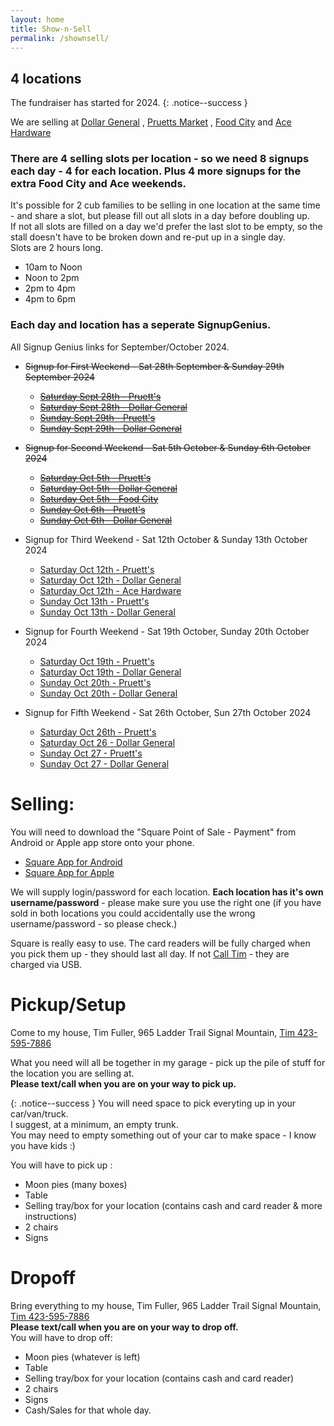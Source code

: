 ```yaml
---
layout: home
title: Show-n-Sell
permalink: /shownsell/
---
```


## 4 locations

The fundraiser has started for 2024. 
{: .notice--success }

We are selling at [Dollar General](https://www.google.com/maps/place/Dollar+General/@35.1744822,-85.3314633,17z/data=!3m2!4b1!5s0x8860f449559ad427:0xd12cea5ca04fd5cf!4m5!3m4!1s0x8860f44bffddafb7:0x14737cbbf3090bd2!8m2!3d35.1744822!4d-85.3292746) , 
[Pruetts Market](https://www.google.com/maps/place/Pruett's+Market/@35.1386309,-85.330655,17z/data=!3m1!4b1!4m5!3m4!1s0x8860f5919d29f255:0x510723ddf790f66a!8m2!3d35.1386309!4d-85.328461) , 
[Food City](https://maps.app.goo.gl/AgoqyxFr9Rq8iB4Z9) and 
[Ace Hardware](https://maps.app.goo.gl/ppy6E4F8XSrnRCrD9)


### There are 4 selling slots per location  - so we need 8 signups each day - 4 for each location. Plus 4 more signups for the extra Food City and Ace weekends.

It's possible for 2 cub families to be selling in one location at the same time - and share a slot, but please fill out all slots in a day before doubling up.<br/>
If not all slots are filled on a day we'd prefer the last slot to be empty, so the stall doesn't have to be broken down and re-put up in a single day.<br/>
Slots are 2 hours long. 
- 10am to Noon
- Noon to 2pm
- 2pm to 4pm
- 4pm to 6pm

### Each day and location has a seperate SignupGenius.

All Signup Genius links for September/October 2024.
- ~~Signup for First Weekend - Sat 28th September & Sunday 29th September 2024~~
  - ~~[Saturday Sept 28th - Pruett's](https://www.signupgenius.com/go/10C0A4CA9A628A2FEC43-51063085-moon#/)~~
  - ~~[Saturday Sept 28th - Dollar General](https://www.signupgenius.com/go/10C0A4CA9A628A2FEC43-51063735-dollar)~~
  - ~~[Sunday Sept 29th - Pruett's](https://www.signupgenius.com/go/10C0A4CA9A628A2FEC43-51063946-pruetts)~~
  - ~~[Sunday Sept 29th - Dollar General](https://www.signupgenius.com/go/10C0A4CA9A628A2FEC43-51063996-dollar)~~

- ~~Signup for Second Weekend - Sat 5th October &  Sunday 6th October 2024~~
  - ~~[Saturday Oct 5th - Pruett's](https://www.signupgenius.com/go/10C0A4CA9A628A2FEC43-51064031-pruetts)~~
  - ~~[Saturday Oct 5th - Dollar General](https://www.signupgenius.com/go/10C0A4CA9A628A2FEC43-51064118-dollar)~~
  - ~~[Saturday Oct 5th - Food City](https://www.signupgenius.com/go/10C0A4CA9A628A2FEC43-51064129-food)~~
  - ~~[Sunday Oct 6th - Pruett's](https://www.signupgenius.com/go/10C0A4CA9A628A2FEC43-51064224-pruetts)~~
  - ~~[Sunday Oct 6th - Dollar General](https://www.signupgenius.com/go/10C0A4CA9A628A2FEC43-51064250-dollar)~~

- Signup for Third Weekend - Sat 12th October & Sunday 13th October 2024
  - [Saturday Oct 12th - Pruett's](https://www.signupgenius.com/go/10C0A4CA9A628A2FEC43-51064293-pruetts)
  - [Saturday Oct 12th - Dollar General](https://www.signupgenius.com/go/10C0A4CA9A628A2FEC43-51064354-dollar)
  - [Saturday Oct 12th - Ace Hardware](https://www.signupgenius.com/go/10C0A4CA9A628A2FEC43-51064351-acehardware)
  - [Sunday Oct 13th - Pruett's](https://www.signupgenius.com/go/10C0A4CA9A628A2FEC43-51064404-pruetts)
  - [Sunday Oct 13th - Dollar General](https://www.signupgenius.com/go/10C0A4CA9A628A2FEC43-51064413-dollar)
  
- Signup for Fourth Weekend - Sat 19th October, Sunday 20th October 2024
  - [Saturday Oct 19th - Pruett's](https://www.signupgenius.com/go/10C0A4CA9A628A2FEC43-51064451-pruetts)
  - [Saturday Oct 19th - Dollar General](https://www.signupgenius.com/go/10C0A4CA9A628A2FEC43-51064523-dollar)
  - [Sunday Oct 20th - Pruett's](https://www.signupgenius.com/go/10C0A4CA9A628A2FEC43-51064553-pruetts)
  - [Sunday Oct 20th - Dollar General](https://www.signupgenius.com/go/10C0A4CA9A628A2FEC43-51064588-dollar)
  
- Signup for Fifth Weekend - Sat 26th October, Sun 27th October 2024
  - [Saturday Oct 26th - Pruett's](https://www.signupgenius.com/go/10C0A4CA9A628A2FEC43-51064627-pruetts)
  - [Saturday Oct 26 - Dollar General](https://www.signupgenius.com/go/10C0A4CA9A628A2FEC43-51064650-dollar)
  - [Sunday Oct 27 - Pruett's](https://www.signupgenius.com/go/10C0A4CA9A628A2FEC43-51064651-pruetts)
  - [Sunday Oct 27 - Dollar General](https://www.signupgenius.com/go/10C0A4CA9A628A2FEC43-51064681-dollar)


    


# Selling:
You will need to download the "Square Point of Sale - Payment" from Android or Apple app store onto your phone.
- [Square App for Android](https://play.google.com/store/search?q=square+app&c=apps)
- [Square App for Apple](https://apps.apple.com/us/app/square-point-of-sale-pos/id335393788)

We will supply login/password for each location. **Each location has it's own username/password** - please make sure you use the right one (if you have sold in both locations you could accidentally use the wrong username/password - so please check.)

Square is really easy to use. The card readers will be fully charged when you pick them up - they should last all day. If not [Call Tim](tel:4235957886) - they are charged via USB.

# Pickup/Setup
Come to my house, Tim Fuller, 965 Ladder Trail Signal Mountain, [Tim 423-595-7886](tel:4235957886) 

What you need will all be together in my garage - pick up the pile of stuff for the location you are selling at. 
<br/>
**Please text/call when you are on your way to pick up.**

{: .notice--success }
You will need space to pick everyting up in your car/van/truck.<br/>
I suggest, at a minimum, an empty trunk. <br/>
You may need to empty something out of your car to make space - I know you have kids :)

You will have to pick up : 
- Moon pies (many boxes)
- Table 
- Selling tray/box for your location (contains cash and card reader & more instructions)
- 2 chairs
- Signs

# Dropoff
Bring everything to my house, Tim Fuller, 965 Ladder Trail Signal Mountain, [Tim 423-595-7886](tel:4235957886) 
<br/>
**Please text/call when you are on your way to drop off.**
<br/>
You will have to drop off: 
- Moon pies (whatever is left)
- Table 
- Selling tray/box for your location (contains cash and card reader)
- 2 chairs
- Signs
- Cash/Sales for that whole day.


